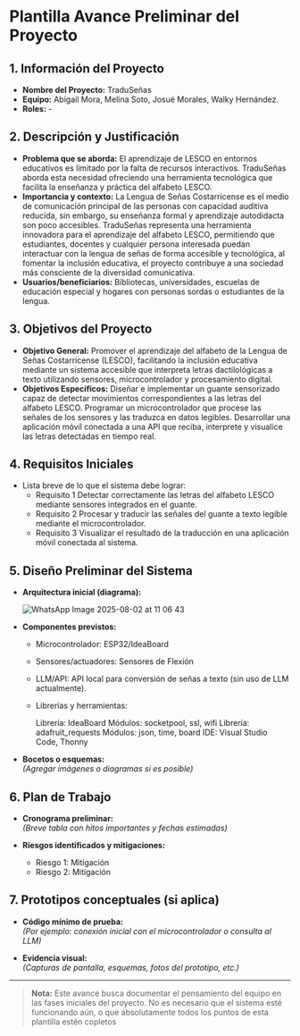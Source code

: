 # Plantilla Avance Preliminar del Proyecto

## 1. Información del Proyecto
- **Nombre del Proyecto:** TraduSeñas
- **Equipo:** Abigail Mora, Melina Soto, Josué Morales, Walky Hernández.
- **Roles:** - 

## 2. Descripción y Justificación
- **Problema que se aborda:**
  El aprendizaje de LESCO en entornos educativos es limitado por la falta de recursos interactivos. TraduSeñas aborda esta necesidad ofreciendo una herramienta tecnológica que facilita la enseñanza y práctica del alfabeto LESCO.
- **Importancia y contexto:**
  La Lengua de Señas Costarricense es el medio de comunicación principal de las personas con capacidad auditiva reducida, sin embargo, su enseñanza formal y aprendizaje autodidacta son poco accesibles. TraduSeñas representa una herramienta innovadora para el aprendizaje del alfabeto LESCO, permitiendo que estudiantes, docentes y cualquier persona interesada puedan interactuar con la lengua de señas de forma accesible y tecnológica, al fomentar la inclusión educativa, el proyecto contribuye a una sociedad más consciente de la diversidad comunicativa.
- **Usuarios/beneficiarios:**
  Bibliotecas, universidades, escuelas de educación especial y hogares con personas sordas o estudiantes de la lengua.

## 3. Objetivos del Proyecto
- **Objetivo General:**
  Promover el aprendizaje del alfabeto de la Lengua de Señas Costarricense (LESCO), facilitando la inclusión educativa mediante un sistema accesible que interpreta letras dactilológicas a texto utilizando sensores, microcontrolador y procesamiento digital.
- **Objetivos Específicos:**
  Diseñar e implementar un guante sensorizado capaz de detectar movimientos correspondientes a las letras del alfabeto LESCO.
  Programar un microcontrolador que procese las señales de los sensores y las traduzca en datos legibles.
  Desarrollar una aplicación móvil conectada a una API que reciba, interprete y visualice las letras detectadas en tiempo real.

## 4. Requisitos Iniciales
- Lista breve de lo que el sistema debe lograr:  
  - Requisito 1
    Detectar correctamente las letras del alfabeto LESCO mediante sensores integrados en el guante.
  - Requisito 2
    Procesar y traducir las señales del guante a texto legible mediante el microcontrolador.
  - Requisito 3
    Visualizar el resultado de la traducción en una aplicación móvil conectada al sistema.

## 5. Diseño Preliminar del Sistema
- **Arquitectura inicial (diagrama):**
   
  ![WhatsApp Image 2025-08-02 at 11 06 43](https://github.com/user-attachments/assets/ae671022-2f4b-4716-9184-d66ed2bdfa96)

- **Componentes previstos:**  
  - Microcontrolador: ESP32/IdeaBoard
  - Sensores/actuadores: Sensores de Flexión 
  - LLM/API: API local para conversión de señas a texto (sin uso de LLM actualmente).
  - Librerías y herramientas:
  
    Librería: IdeaBoard
    Módulos: socketpool, ssl, wifi
    Librería: adafruit_requests
    Módulos: json, time, board
    IDE: Visual Studio Code, Thonny


- **Bocetos o esquemas:**  
  *(Agregar imágenes o diagramas si es posible)*  

## 6. Plan de Trabajo
- **Cronograma preliminar:**  
  *(Breve tabla con hitos importantes y fechas estimadas)*  

- **Riesgos identificados y mitigaciones:**  
  - Riesgo 1: Mitigación  
  - Riesgo 2: Mitigación  

## 7. Prototipos conceptuales (si aplica)
- **Código mínimo de prueba:**  
  *(Por ejemplo: conexión inicial con el microcontrolador o consulta al LLM)*  

- **Evidencia visual:**  
  *(Capturas de pantalla, esquemas, fotos del prototipo, etc.)*

---
> **Nota:** Este avance busca documentar el pensamiento del equipo en las fases iniciales del proyecto. No es necesario que el sistema esté funcionando aún, o que absolutamente todos los puntos de esta plantilla estén copletos

